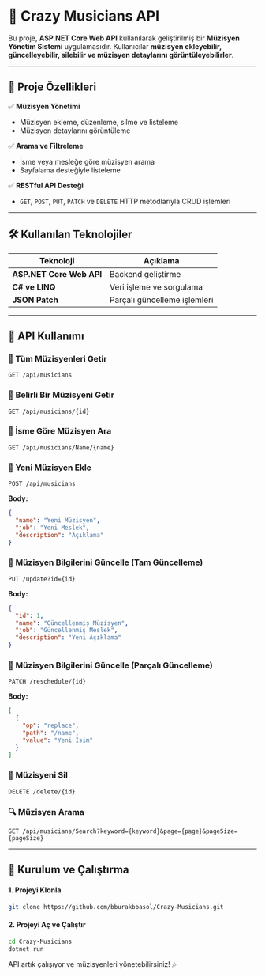 # 🎸 Crazy Musicians API

Bu proje, **ASP.NET Core Web API** kullanılarak geliştirilmiş bir **Müzisyen Yönetim Sistemi** uygulamasıdır. Kullanıcılar **müzisyen ekleyebilir, güncelleyebilir, silebilir ve müzisyen detaylarını görüntüleyebilirler**.

---

## 🚀 Proje Özellikleri

✅ **Müzisyen Yönetimi**  
- Müzisyen ekleme, düzenleme, silme ve listeleme  
- Müzisyen detaylarını görüntüleme  

✅ **Arama ve Filtreleme**  
- İsme veya mesleğe göre müzisyen arama  
- Sayfalama desteğiyle listeleme  

✅ **RESTful API Desteği**  
- `GET`, `POST`, `PUT`, `PATCH` ve `DELETE` HTTP metodlarıyla CRUD işlemleri  

---

## 🛠 Kullanılan Teknolojiler

| Teknoloji | Açıklama |
|-----------|---------|
| **ASP.NET Core Web API** | Backend geliştirme |
| **C# ve LINQ** | Veri işleme ve sorgulama |
| **JSON Patch** | Parçalı güncelleme işlemleri |

---

## 🔧 API Kullanımı

### 🎵 Tüm Müzisyenleri Getir
```http
GET /api/musicians
```

### 🎤 Belirli Bir Müzisyeni Getir
```http
GET /api/musicians/{id}
```

### 🎼 İsme Göre Müzisyen Ara
```http
GET /api/musicians/Name/{name}
```

### 🎹 Yeni Müzisyen Ekle
```http
POST /api/musicians
```
**Body:**
```json
{
  "name": "Yeni Müzisyen",
  "job": "Yeni Meslek",
  "description": "Açıklama"
}
```

### 🎷 Müzisyen Bilgilerini Güncelle (Tam Güncelleme)
```http
PUT /update?id={id}
```
**Body:**
```json
{
  "id": 1,
  "name": "Güncellenmiş Müzisyen",
  "job": "Güncellenmiş Meslek",
  "description": "Yeni Açıklama"
}
```

### 🥁 Müzisyen Bilgilerini Güncelle (Parçalı Güncelleme)
```http
PATCH /reschedule/{id}
```
**Body:**
```json
[
  {
    "op": "replace",
    "path": "/name",
    "value": "Yeni İsim"
  }
]
```

### 🎺 Müzisyeni Sil
```http
DELETE /delete/{id}
```

### 🔍 Müzisyen Arama
```http
GET /api/musicians/Search?keyword={keyword}&page={page}&pageSize={pageSize}
```

---

## 🚀 Kurulum ve Çalıştırma

#### 1. Projeyi Klonla
```bash
git clone https://github.com/bburakbbasol/Crazy-Musicians.git
```

#### 2. Projeyi Aç ve Çalıştır
```bash
cd Crazy-Musicians
dotnet run
```

API artık çalışıyor ve müzisyenleri yönetebilirsiniz! 🎶

